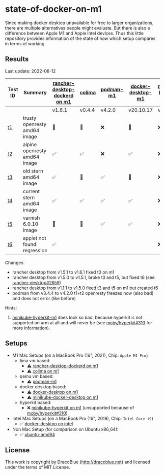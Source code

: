 # state-of-docker-on-m1

Since making docker desktop unavailable for free to larger organizations, there are multiple alternatives people might
evaluate. But there is also a difference between Apple M1 and Apple Intel devices. Thus this little repository provides
information of the state of how which setup compares in terms of working.

## Results

Last update: 2022-08-12

| Test ID             | Summary                      | [rancher-desktop-dockerd on m1](./setups/rancher-desktop-dockerd-m1.md) | [colima](./setups/colima-m1.md) | [podman-m1](./setups/podman-m1.md) | [docker-desktop-m1](./setups/docker-desktop-m1.md) | [minikube-hyperkit-m1](./setups/minikube-hyperkit-m1.md) | [minikube-docker-desktop-m1](./setups/minikube-docker-desktop-m1.md) | [docker-desktop on intel](./setups/docker-desktop-intel.md) | [ubuntu-amd64](./setups/ubuntu-amd64.md) |
|---------------------|------------------------------|-----------------------------------------------------------------------|---------------------------------|-----------------------------------|---------------------------------------------------|----------------------------------------------------------|---------------------------------------------------------------------|-------------------------------------------------------------|------------------------------------------|
|                     |                              | v1.6.1                                                                | v0.4.4                          | v4.2.0                            | v20.10.17                                         | v1.25.1                                                  | v1.16.1                                                             | v20.10.17                                                   | v20.10.17                                |
| [t1](./tests/t1.sh) | trusty openresty amd64 image | 🛑                                                                    | 🛑                              | ❌                                 | 🛑                                                | ❌                                                        | 🛑                                                                  | ✅                                                           | ✅                                        |
| [t2](./tests/t2.sh) | alpine openresty amd64 image | ✅                                                                     | ✅                               | ❌                                 | ✅                                                 | ❌                                                        | ✅                                                                   | ✅                                                           | ✅                                        |
| [t3](./tests/t3.sh) | old stern amd64 image        | ✅                                                                      | 🛑                              | ✅                                 | 🛑                                                | ❌                                                        | ✅                                                                   | ✅                                                           | ✅                                        |
| [t4](./tests/t4.sh) | current stern amd64 image    | ✅                                                                     | ✅                               | ✅                                 | ✅                                                 | ❌                                                        | ✅                                                                   | ✅                                                           | ✅                                        |
| [t5](./tests/t5.sh) | varnish 6.0.10 image         | 🛑                                                                      | 🛑                              | ✅                                 | ✅                                                 | ❌                                                        | ✅                                                                   |  ✅                                                          | ✅                                        |
| [t6](./tests/t6.sh) | applet not found regression  | ✅                                                                     |                               |                                   |                                                   | ❌                                                        |                                                                     |                                                             | ✅                                        |

Changes:

- rancher desktop from v1.5.1 to v1.6.1 fixed t3 on m1
- rancher desktop from v1.5.0 to v1.5.1, broke t3 and t5, but fixed t6 (see [rancher-desktop#2659](https://github.com/rancher-sandbox/rancher-desktop/issues/2659))
- rancher desktop from v1.1.1 to v1.5.0 fixed t3 and t5 on m1 but created t6
- podman from v3.4.4 to v4.2.0 t1+t2 openresty freezes now (also bad) and does not error (like before)

Hints:

1.  [minikube-hyperkit-m1](./setups/minikube-hyperkit-m1.md) does look so bad, because hyperkit is not supported on arm at all and will never be (see [moby/hyperkit#310](https://github.com/moby/hyperkit/issues/310) for more information).

## Setups

* M1 Mac Setups (on a MacBook Pro (16", 2021), Chip: `Apple M1 Pro`)
  * lima vm based:
    * ⚠️ [rancher-desktop-dockerd on m1](./setups/rancher-desktop-dockerd-m1.md)
    * ⚠️ [colima on m1](./setups/colima-m1.md)
  * qemu vm based:
    * ⚠️  [podman-m1](./setups/podman-m1.md)
  * docker desktop based:
    * ⚠️ [docker-desktop on m1](./setups/docker-desktop-m1.md)
    * ⚠️ [minikube-docker-desktop on m1](./setups/minikube-docker-desktop-m1.md)
  * hyperkit based:
    * ❌ [minikube-hyperkit on m1](./setups/minikube-hyperkit-m1.md) (unsupported because of [moby/hyperkit#310](https://github.com/moby/hyperkit/issues/310))
* Intel Mac Setups (on a MacBook Pro (16", 2019), Chip: `Intel Core i9`)
  * ✅ [docker-desktop on intel](./setups/docker-desktop-intel.md)
* Non Mac Setup (for comparison on Ubuntu x86_64):
  * ✅ [ubuntu-amd64](./setups/ubuntu-amd64.md)

## License

This work is copyright by DracoBlue (http://dracoblue.net) and licensed under the terms of MIT License.
